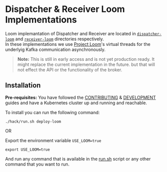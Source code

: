 # Dispatcher & Receiver Loom Implementations

Loom implemantation of Dispatcher and Receiver are located in [`dispatcher-loom`](https://github.com/knative-extensions/eventing-kafka-broker/tree/main/data-plane/dispatcher-loom) and [`receiver-loom`](https://github.com/knative-extensions/eventing-kafka-broker/tree/main/data-plane/receiver-loom) directories respectively.  
In these implementations we use [Project Loom](https://openjdk.org/projects/loom/)'s virtual threads for the underlyig Kafka communication asynchronously.

> **Note:** This is still in early access and is not yet production ready. It might replace the current implementation in the future. but that will not effect the API or the functionality of the broker.

## Installation

**Pre-requisites:** You have followed the [CONTRIBUTING](https://github.com/knative-extensions/eventing-kafka-broker/blob/main/CONTRIBUTING.md) & [DEVELOPMENT](https://github.com/knative-extensions/eventing-kafka-broker/blob/main/DEVELOPMENT.md) guides and have a Kubernetes cluster up and running and reachable.

To install you can run the following command:
    
```shell
./hack/run.sh deploy-loom
```

OR  

Export the environment variable `USE_LOOM=true`

```shell
export USE_LOOM=true
```
And run any command that is available in the [run.sh](../../hack/run.sh) script or any other command that you want to run.